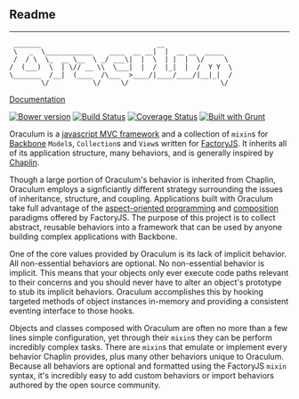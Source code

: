 Readme
------
------

```
 _______                             __
 \   _  \____________    ____  __ __|  |  __ __  _____
 /  / \  \_  __ \__  \ _/ ___\|  |  \  | |  |  \/     \
/  (___)  \  | \// __ \\  \___|  |  /  |_|  |  /  Y Y  \
\_______  /__|  (____  /\___  >____/|____/____/|__|_|  /
        \/           \/     \/                       \/
```

[Documentation](http://hackers.lookout.com/oraculum)

[![Bower version](https://badge.fury.io/bo/oraculum.svg)](http://badge.fury.io/bo/oraculum)
[![Build Status](https://travis-ci.org/lookout/oraculum.svg)](https://travis-ci.org/lookout/oraculum)
[![Coverage Status](https://img.shields.io/coveralls/lookout/oraculum.svg)](https://coveralls.io/r/lookout/oraculum?branch=master)
[![Built with Grunt](https://cdn.gruntjs.com/builtwith.png)](http://gruntjs.com/)

Oraculum is a [javascript MVC framework](http://todomvc.com/architecture-examples/oraculum/) and a collection of `mixin`s for [Backbone](http://backbonejs.org/) `Model`s, `Collection`s and `View`s written for [FactoryJS](https://github.com/lookout/factoryjs/). It inherits all of its application structure, many behaviors, and is generally inspired by [Chaplin](http://chaplinjs.org/).

Though a large portion of Oraculum's behavior is inherited from Chaplin, Oraculum employs a signficiantly different strategy surrounding the issues of inheritance, structure, and coupling. Applications built with Oraculum take full advantage of the [aspect-oriented programming](http://en.wikipedia.org/wiki/Aspect-oriented_programming) and [composition](http://en.wikipedia.org/wiki/Composition_over_inheritance) paradigms offered by FactoryJS. The purpose of this project is to collect abstract, reusable behaviors into a framework that  can be used by anyone building complex applications with Backbone.

One of the core values provided by Oraculum is its lack of implicit behavior. All non-essential behaviors are optional. No non-essential behavior is implicit. This means that your objects only ever execute code paths relevant to their concerns and you should never have to alter an object's prototype to stub its implicit behaviors. Oraculum accomplishes this by hooking targeted methods of object instances in-memory and providing a consistent eventing interface to those hooks.

Objects and classes composed with Oraculum are often no more than a few lines simple configuration, yet through their `mixin`s they can be perform incredibly complex tasks. There are `mixin`s that emulate or implement every behavior Chaplin provides, plus many other behaviors unique to Oraculum. Because all behaviors are optional and formatted using the FactoryJS `mixin` syntax, it's incredibly easy to add custom behaviors or import behaviors authored by the open source community.
